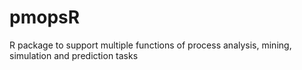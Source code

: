 # pmopsR
R package to support multiple functions of process analysis, mining, simulation and prediction tasks
